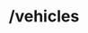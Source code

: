 ---
title: /vehicles
position_number: 1.1
type: post
description: Create Vehicle
parameters:
  - name:
    content:
content_markdown: |-
  Adds a vehicle to inventory
left_code_blocks:
  - code_block: |-
      {
		  "key":"value"
	  }
    title: Request
    language: json
right_code_blocks:
  - code_block: |2-
      201 Created
    title: Response
    language: json
  - code_block: |2-
    title: Error
    language: json
---
